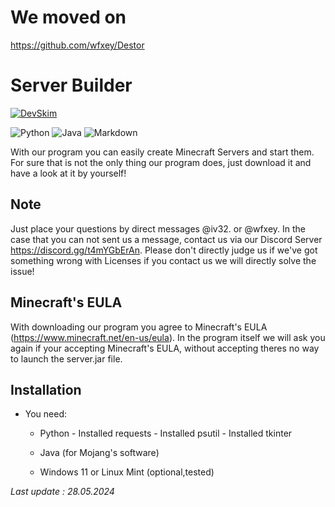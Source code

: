 # We moved on
https://github.com/wfxey/Destor

# Server Builder

[![DevSkim](https://github.com/Ivole32/Server-Builder/actions/workflows/devskim.yml/badge.svg)](https://github.com/Ivole32/Server-Builder/actions/workflows/devskim.yml)

![Python](https://img.shields.io/badge/python-3670A0?style=for-the-badge&logo=python&logoColor=ffdd54) ![Java](https://img.shields.io/badge/java-%23ED8B00.svg?style=for-the-badge&logo=openjdk&logoColor=white) ![Markdown](https://img.shields.io/badge/markdown-%23000000.svg?style=for-the-badge&logo=markdown&logoColor=white)

With our program you can easily create Minecraft Servers and start them.
For sure that is not the only thing our program does, just download it and have a look at it by yourself!

## Note

Just place your questions by direct messages @iv32. or @wfxey. In the case that you can not sent us a message, contact us via our Discord Server https://discord.gg/t4mYGbErAn.
Please don't directly judge us if we've got something wrong with Licenses if you contact us we will directly solve the issue!

## Minecraft's EULA

With downloading our program you agree to Minecraft's EULA (https://www.minecraft.net/en-us/eula).
In the program itself we will ask you again if your accepting Minecraft's EULA, without accepting theres no way to launch the server.jar file.

## Installation

- You need:
    - Python
           - Installed requests
           - Installed psutil
           - Installed tkinter
      
    - Java (for Mojang's software)
    - Windows 11 or Linux Mint (optional,tested)

*Last update : 28.05.2024*
